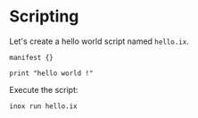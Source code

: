 # Scripting

Let's create a hello world script named `hello.ix`.

````
manifest {}

print "hello world !"
````

Execute the script:

```
inox run hello.ix
```